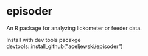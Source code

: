 # episoder
An R package for analyzing lickometer or feeder data.

Install with dev tools pacakge
    devtools::install_github("aceljewski/episoder")
